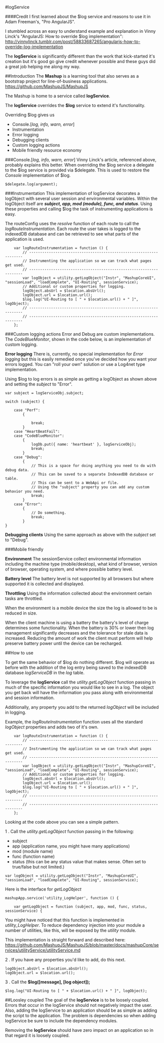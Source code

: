#logService

####Credit
I first learned about the $log service and reasons to use it in Adam Freeman's, "Pro AngularJS".

I stumbled across an easy to understand example and explanation in Vinny Linck's "AngularJS: How to override $log implementation": http://vinnylinck.tumblr.com/post/58833687265/angularjs-how-to-override-log-implementation

The **logService** is significantly different than the work that kick-started it's creation but it's good go give credit whenever possible and these guys did a great job helping me along my way.

##Introduction
The **Mashup** is a learning tool that also serves as a bootstrap project for line-of-business applications.  https://github.com/MashupJS/MashupJS 

The Mashup is home to a service called **logService**.

The **logService** overrides the **$log** service to extend it's functionality.

Overriding $log gives us

 - Console.[*log, info, warn, error*]
 - Instrumentation
 - Error logging
 - Debugging clients
 - Custom logging actions
 - Mobile friendly resource economy

###Console.[*log, info, warn, error*]
Vinny Linck's article, referenced above, probably explains this better.  When overriding the $log service a delegate to the $log service is provided via $delegate.  This is used to restore the *Console* implementation of $log.

```
$delegate.log(argument);
```

###Instrumentation
This implementation of logService decorates a logObject with several user session and environmental variables.  Within the logObject itself are ***subject, app, mod (module), func, and status***.  Using these properties and calling $log the task of instrumenting applications is easy.

The routeConfig uses the *resolve* function of each route to call the *logRouteInstrumentation*.  Each route the user takes is logged to the indexedDB database and can be retrieved to see what parts of the application is used.

```
    var logRouteInstrumentation = function () {
        // -------------------------------------------------------------------
        // Instrumenting the application so we can track what pages get used.
        // -------------------------------------------------------------------
        var logObject = utility.getLogObject("Instr", "MashupCoreUI", "sessionLoad", "loadComplete", "UI-Routing", sessionService);
        // Additional or custom properties for logging.
        logObject.absUrl = $location.absUrl();
        logObject.url = $location.url();
        $log.log("UI-Routing to [ " + $location.url() + " ]", logObject);
        // -------------------------------------------------------------------
        // -------------------------------------------------------------------
    };

```

###Custom logging actions
Error and Debug are custom implementations.  The *CodeBlueMonitor*, shown in the code below, is an implementation of custom logging.

**Error logging**
There is, currently, no special implementation for *Error logging* but this is easily remedied once you've decided how you want your errors logged.  You can "roll your own" solution or use a Log4net type implementation.

Using $log to log errors is as simple as getting a logObject as shown above and setting the *subject* to "Error".

```
var subject = logServiceObj.subject;

switch (subject) {

    case "Perf":
        {

            break;
        }
    case "HeartBeatFail":
    case "CodeBlueMonitor":
        {
            logDb.put({ name: 'heartbeat' }, logServiceObj);
            break;
        }
    case "Debug":
        {
            // This is a space for doing anything you need to do with debug data.
            // This can be saved to a separate IndexedDB database or table.
            // This can be sent to a WebApi or file.
            // Using the "subject" property you can add any custom behavior you need.
            break;
        }
    case "Error":
        {
            // Do something.
            break;
        }
}
```

**Debugging clients**
Using the same approach as above with the *subject* set to "Debug".

###Mobile friendly

**Environment**
The sessionService collect environmental information including the machine type (mobile/desktop), what kind of browser, version of browser, operating system, and where possible battery level.

**Battery level**
The battery level is not supported by all browsers but where supported it is collected and displayed.

**Throttling**
Using the information collected about the environment certain tasks are throttled.  

When the environment is a mobile device the size the log is allowed to be is reduced in size.  

When the client machine is using a battery the battery's level of charge determines some functionality.  When the battery is 30% or lower then log management significantly decreases and the tolerance for stale data is increased.  Reducing the amount of work the client must perform will help preserve battery power until the device can be recharged.


##How to use

To get the same behavior of $log do nothing different.  $log will operate as before with the addition of the log entry being saved to the indexedDB database *logServiceDB* in the *log* table.

To leverage the **logService** call the *utility.getLogObject* function passing in much of the specific information you would like to see in a log.  The object you get back will have the information you pass along with environmental and session information.

Additionally, any property you add to the returned *logObject* will be included in logging.

Example, the *logRouteInstrumentation* function uses all the standard *logObject* properties and adds two of it's own.

```
    var logRouteInstrumentation = function () {
        // -------------------------------------------------------------------
        // Instrumenting the application so we can track what pages get used.
        // -------------------------------------------------------------------
        var logObject = utility.getLogObject("Instr", "MashupCoreUI", "sessionLoad", "loadComplete", "UI-Routing", sessionService);
        // Additional or custom properties for logging.
        logObject.absUrl = $location.absUrl();
        logObject.url = $location.url();
        $log.log("UI-Routing to [ " + $location.url() + " ]", logObject);
        // -------------------------------------------------------------------
        // -------------------------------------------------------------------
    };
```

Looking at the code above you can see a simple pattern.

1 . Call the *utility.getLogObject* function passing in the following:
- subject
- app (application name, you might have many applications)
- mod (module name)
- func (function name)
- status (this can be any status value that makes sense.  Often set to true/false but not limited.)
```
var logObject = utility.getLogObject("Instr", "MashupCoreUI", "sessionLoad", "loadComplete", "UI-Routing", sessionService);
```
Here is the interface for *getLogObject*
```
mashupApp.service('utility_LogHelper', function () {

    var getLogObject = function (subject, app, mod, func, status, sessionService) {
```
You might have noticed that this function is implemented in *utility_LogHelper*.  To reduce dependency injection into your module a number of utilities, like this, will be exposed by the *utility* module.

This implementation is straight forward and described here: https://github.com/MashupJS/MashupJS/blob/master/docs/mashupCore/services/utilityService/utilityService.md

2 . If you have any properties you'd like to add, do this next.
```
logObject.absUrl = $location.absUrl();
logObject.url = $location.url();
```
3 . Call the **$log([message], [log object]);**
```
$log.log("UI-Routing to [ " + $location.url() + " ]", logObject);
```

##Loosley coupled
The goal of the **logService** is to be loosely coupled.  Errors that occur in the logService should not negatively impact the user.  Also, adding the logService to an application should be as simple as adding the script to the application.  The problem is dependencies so when adding logService be sure to include the dependency modules.

Removing the **logService** should have zero impact on an application so in that regard it is loosely coupled.